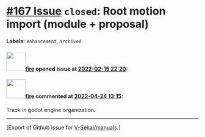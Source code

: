 # [\#167 Issue](https://github.com/V-Sekai/manuals/issues/167) `closed`: Root motion import (module + proposal)
**Labels**: `enhancement`, `archived`


#### <img src="https://avatars.githubusercontent.com/u/32321?u=c2e06a3d2b49a467aa907e54aa259516440267cc&v=4" width="50">[fire](https://github.com/fire) opened issue at [2022-02-15 22:20](https://github.com/V-Sekai/manuals/issues/167):



#### <img src="https://avatars.githubusercontent.com/u/32321?u=c2e06a3d2b49a467aa907e54aa259516440267cc&v=4" width="50">[fire](https://github.com/fire) commented at [2022-04-24 13:15](https://github.com/V-Sekai/manuals/issues/167#issuecomment-1107839926):

Track in godot engine organization.


-------------------------------------------------------------------------------



[Export of Github issue for [V-Sekai/manuals](https://github.com/V-Sekai/manuals).]

